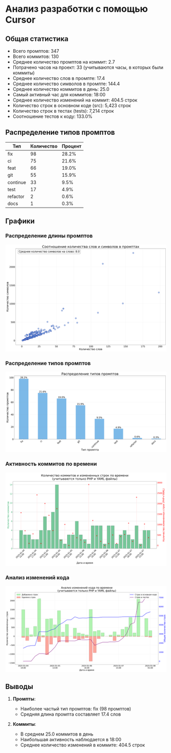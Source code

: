 # Анализ разработки с помощью Cursor

## Общая статистика

- Всего промптов: 347
- Всего коммитов: 130
- Среднее количество промптов на коммит: 2.7
- Потрачено часов на проект: 33 (учитываются часы, в которых были коммиты)
- Среднее количество слов в промпте: 17.4
- Среднее количество символов в промпте: 144.4
- Среднее количество коммитов в день: 25.0
- Самый активный час для коммитов: 18:00
- Среднее количество изменений на коммит: 404.5 строк
- Количество строк в основном коде (src): 5,423 строк
- Количество строк в тестах (tests): 7,214 строк
- Соотношение тестов к коду: 133.0%

## Распределение типов промптов

| Тип | Количество | Процент |
|-----|------------|----------|
| fix | 98 | 28.2% |
| ci | 75 | 21.6% |
| feat | 66 | 19.0% |
| git | 55 | 15.9% |
| continue | 33 | 9.5% |
| test | 17 | 4.9% |
| refactor | 2 | 0.6% |
| docs | 1 | 0.3% |

## Графики

### Распределение длины промптов
![Распределение длины промптов](output/prompt_length_histogram.png)

### Распределение типов промптов
![Распределение типов промптов](output/prompt_types.png)

### Активность коммитов по времени
![Активность коммитов по времени](output/commits_per_day.png)

### Анализ изменений кода
![Анализ изменений кода](output/code_changes.png)

## Выводы

1. **Промпты**:
   - Наиболее частый тип промптов: fix (98 промптов)
   - Средняя длина промпта составляет 17.4 слов

2. **Коммиты**:
   - В среднем 25.0 коммитов в день
   - Наибольшая активность наблюдается в 18:00
   - Среднее количество изменений в коммите: 404.5 строк
